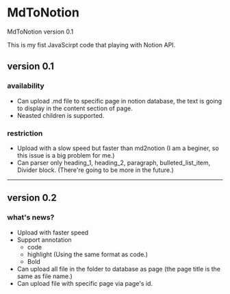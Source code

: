 # MdToNotion
MdToNotion version 0.1

This is my fist JavaScirpt code that playing with Notion API.

## version 0.1
### availability
- Can upload .md file to specific page in notion database, the text is going to display in the content section of page.
- Neasted children is supported.


### restriction
- Upload with a slow speed but faster than md2notion (I am a beginer, so this issue is a big problem for me.)
- Can parser only heading_1, heading_2, paragraph, bulleted_list_item, Divider block. (There're going to be more in the future.)

---

## version 0.2
### what's news?
- Upload with faster speed
- Support annotation
    - code
    - highlight (Using the same format as code.)
    - Bold
- Can upload all file in the folder to database as page (the page title is the same as file name.)
- Can upload file with specific page via page's id.

